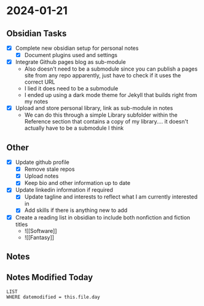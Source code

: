 
# 2024-01-21

## Obsidian Tasks

- [x] Complete new obsidian setup for personal notes
	- [x] Document plugins used and settings
- [x] Integrate Github pages blog as sub-module
	- Also doesn't need to be a submodule since you can publish a pages site from any repo apparently, just have to check if it uses the correct URL
	- I lied it does need to be a submodule
	- I ended up using a dark mode theme for Jekyll that builds right from my notes
- [x] Upload and store personal library, link as sub-module in notes
	- We can do this through a simple Library subfolder within the Reference section that contains a copy of my library.... it doesn't actually have to be a submodule I think

## Other 
- [x] Update github profile
	- [x] Remove stale repos
	- [x] Upload notes
	- [x] Keep bio and other information up to date
- [x] Update linkedin information if required
	- [x] Update tagline and interests to reflect what I am currently interested in
	- [x] Add skills if there is anything new to add
- [x] Create a reading list in obsidian to include both nonfiction and fiction titles
	- ![[Software]]
	- ![[Fantasy]]

## Notes




## Notes Modified Today
```dataview
LIST
WHERE datemodified = this.file.day
```
